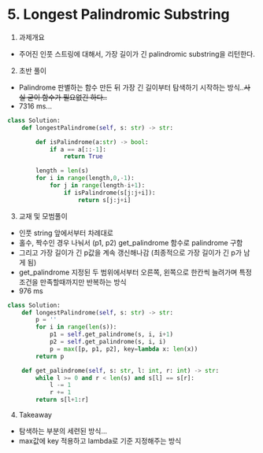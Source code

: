 # 5. Longest Palindromic Substring

1. 과제개요

- 주어진 인풋 스트링에 대해서, 가장 길이가 긴 palindromic substring을 리턴한다.

2. 초반 풀이

- Palindrome 판별하는 함수 만든 뒤 가장 긴 길이부터 탐색하기 시작하는 방식..~~사실 굳이 함수가 필요없긴 하다..~~
- 7316 ms...

```python
class Solution:
    def longestPalindrome(self, s: str) -> str:

        def isPalindrome(a:str) -> bool:
            if a == a[::-1]:
                return True

        length = len(s)
        for i in range(length,0,-1):
            for j in range(length-i+1):
                if isPalindrome(s[j:j+i]):
                    return s[j:j+i]
```

3. 교재 및 모범풀이

- 인풋 string 앞에서부터 차례대로
- 홀수, 짝수인 경우 나눠서 (p1, p2) get_palindrome 함수로 palindrome 구함
- 그리고 가장 길이가 긴 p값을 계속 갱신해나감 (최종적으로 가장 길이가 긴 p가 남게 됨)
- get_palindrome 지정된 두 범위에서부터 오른쪽, 왼쪽으로 한칸씩 늘려가며 특정 조건을 만족할때까지만 반복하는 방식
- 976 ms

```python
class Solution:
    def longestPalindrome(self, s: str) -> str:
        p = ''
        for i in range(len(s)):
            p1 = self.get_palindrome(s, i, i+1)
            p2 = self.get_palindrome(s, i, i)
            p = max([p, p1, p2], key=lambda x: len(x))
        return p

    def get_palindrome(self, s: str, l: int, r: int) -> str:
        while l >= 0 and r < len(s) and s[l] == s[r]:
            l -= 1
            r += 1
        return s[l+1:r]
```

4. Takeaway

- 탐색하는 부분의 세련된 방식...
- max값에 key 적용하고 lambda로 기준 지정해주는 방식
